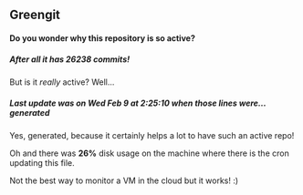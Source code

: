 ## Greengit

#### Do you wonder why this repository is so active?

##### After all it has 26238 commits!

But is it *really* active? Well...

##### Last update was on Wed Feb 9 at 2:25:10 when those lines were... generated

Yes, generated, because it certainly helps a lot to have such an active repo!

Oh and there was **26%** disk usage on the machine
where there is the cron updating this file.

Not the best way to monitor a VM in the cloud but it works! :)
